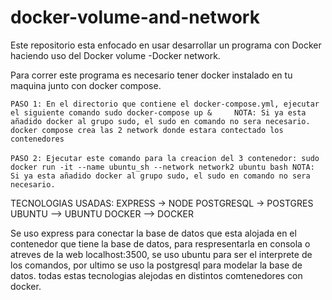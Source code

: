# docker-volume-and-network
Este repositorio esta enfocado en usar desarrollar un programa con Docker haciendo uso del Docker volume -Docker network.

Para correr este programa es necesario tener docker instalado en tu maquina junto con docker compose.



``
   PASO 1: En el directorio que contiene el docker-compose.yml, ejecutar el siguiente comando sudo docker-compose up &    
   NOTA: Si ya esta añadido docker al grupo sudo, el sudo en comando no sera necesario. docker compose crea las 2 network donde estara contectado los contenedores
``
<br><br>
``
PASO 2: Ejecutar este comando para la creacion del 3 contenedor: sudo docker run -it --name ubuntu_sh --network network2 ubuntu bash
NOTA: Si ya esta añadido docker al grupo sudo, el sudo en comando no sera necesario.
``


TECNOLOGIAS USADAS:
EXPRESS -> NODE
POSTGRESQL -> POSTGRES
UBUNTU --> UBUNTU
DOCKER --> DOCKER

Se uso express para conectar la base de datos que esta alojada en el contenedor que tiene la base de datos, para respresentarla en consola o atreves de la web localhost:3500, se uso ubuntu para ser el interprete de los comandos, por ultimo se uso la postgresql para modelar la base de datos. todas estas tecnologias alejodas en distintos comtenedores con docker.
